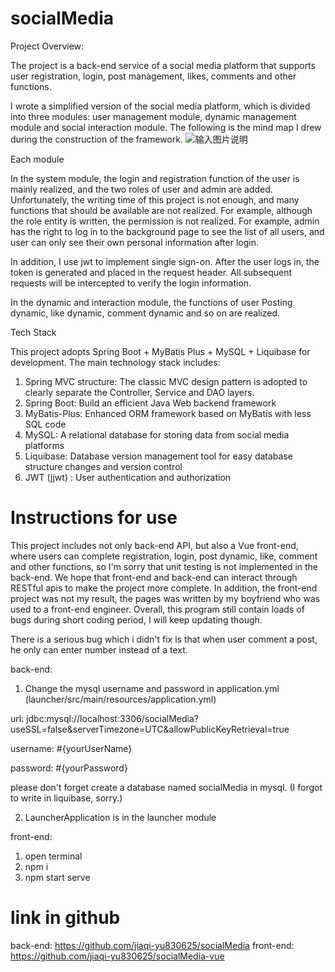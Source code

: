 # socialMedia
Project Overview:

The project is a back-end service of a social media platform that supports user registration, login, post management, likes, comments and other functions.

I wrote a simplified version of the social media platform, which is divided into three modules: user management module, dynamic management module and social interaction module. The following is the mind map I drew during the construction of the framework.
![输入图片说明](https://foruda.gitee.com/images/1739136614901016062/12aa03a8_10747971.jpeg "socialMedia-SocialMedia.jpeg")

Each module

In the system module, the login and registration function of the user is mainly realized, and the two roles of user and admin are added. Unfortunately, the writing time of this project is not enough, and many functions that should be available are not realized. For example, although the role entity is written, the permission is not realized. For example, admin has the right to log in to the background page to see the list of all users, and user can only see their own personal information after login.

In addition, I use jwt to implement single sign-on. After the user logs in, the token is generated and placed in the request header. All subsequent requests will be intercepted to verify the login information.

In the dynamic and interaction module, the functions of user Posting dynamic, like dynamic, comment dynamic and so on are realized.

Tech Stack

This project adopts Spring Boot + MyBatis Plus + MySQL + Liquibase for development. The main technology stack includes:

1. Spring MVC structure: The classic MVC design pattern is adopted to clearly separate the Controller, Service and DAO layers.
2. Spring Boot: Build an efficient Java Web backend framework
3. MyBatis-Plus: Enhanced ORM framework based on MyBatis with less SQL code
4. MySQL: A relational database for storing data from social media platforms
5. Liquibase: Database version management tool for easy database structure changes and version control
6. JWT (jjwt) : User authentication and authorization

# Instructions for use
This project includes not only back-end API, but also a Vue front-end, where users can complete registration, login, post dynamic, like, comment and other functions, so I'm sorry that unit testing is not implemented in the back-end. We hope that front-end and back-end can interact through RESTful apis to make the project more complete.
In addition, the front-end project was not my result, the pages was written by my boyfriend who was used to a front-end engineer.
Overall, this program still contain loads of bugs during short coding period, I will keep updating though.

There is a serious bug which i didn't fix is that when user comment a post, he only can enter number instead of a text.


back-end:
1. Change the mysql username and password in application.yml (launcher/src/main/resources/application.yml)
   
url: jdbc:mysql://localhost:3306/socialMedia?useSSL=false&serverTimezone=UTC&allowPublicKeyRetrieval=true

username: #{yourUserName}

password: #{yourPassword}

please don't forget create a database named socialMedia in mysql. (I forgot to write in liquibase, sorry.)

2. LauncherApplication is in the launcher module

front-end:
1. open terminal
2. npm i
3. npm start serve

# link in github
back-end: https://github.com/jiaqi-yu830625/socialMedia
front-end: https://github.com/jiaqi-yu830625/socialMedia-vue

